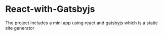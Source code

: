# React-with-Gatsbyjs
The project includes a mini app using react and gatsbyjs which is a static site generator
